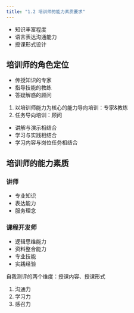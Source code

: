 ```yaml
---
title: "1.2 培训师的能力素质要求"
---
```

- 知识丰富程度
- 语言表达沟通能力
- 授课形式设计
## 培训师的角色定位
- 传授知识的专家
- 指导技能的教练
- 答疑解惑的顾问
1. 以培训师能力为核心的能力导向培训：专家&教练
2. 任务导向培训：顾问
- 讲解与演示相结合
- 学习与实践相结合
- 学习内容与岗位任务相结合
## 培训师的能力素质
### 讲师
- 专业知识
- 表达能力
- 服务理念
### 课程开发师
- 逻辑思维能力
- 资料整合能力
- 专业技能
- 实践经验

自我测评的两个维度：授课内容、授课形式
1. 沟通力
2. 学习力
3. 感召力